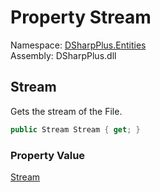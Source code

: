 # Property Stream

Namespace: [DSharpPlus.Entities](DSharpPlus.Entities.md)  
Assembly: DSharpPlus.dll

## <a id="DSharpPlus_Entities_DiscordMessageFile_Stream"></a>Stream

Gets the stream of the File.

```csharp
public Stream Stream { get; }
```

### Property Value

[Stream](https://learn.microsoft.com/dotnet/api/system.io.stream)


